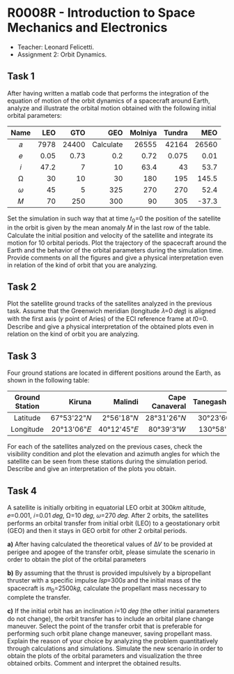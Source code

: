 R0008R - Introduction to Space Mechanics and Electronics
===- Teacher: Leonard Felicetti.
- Assignment 2: Orbit Dynamics.


Task 1
------
After having written a matlab code that performs the integration of the equation of motion of the orbit dynamics of a spacecraft around Earth, analyze and illustrate the orbital motion obtained with the following initial orbital parameters:

| Name | LEO  |  GTO  |   GEO   | Molniya | Tundra  |  MEO  | 
|:----:|-----:|------:|--------:|--------:|--------:|------:|
|  𝑎   | 7978 | 24400 |Calculate|  26555  |  42164  | 26560 |
|  𝑒   | 0.05 | 0.73  |   0.2   |   0.72  |  0.075  | 0.01  |
|  𝑖   | 47.2 |   7   |   10    |   63.4  |    43   |  53.7 |
|  Ω   | 30  |   10  |   30    |   180   |    195  |  145.5 |
|  𝜔   |  45 |   5   |   325   |   270   |  270    |   52.4 |
|  𝑀  |70   |  250  |   300   |   90    |   305   |  -37.3 |

Set the simulation in such way that at time 𝑡<sub>0</sub>=0 the position of the satellite in the orbit is given by the mean anomaly 𝑀 in the last row of the table. Calculate the initial position and velocity of the satellite and integrate its motion for 10 orbital periods. Plot the trajectory of the spacecraft around the Earth and the behavior of the orbital parameters during the simulation time. Provide comments on all the figures and give a physical interpretation even in relation of the kind of orbit that you are analyzing.

Task 2
------
Plot the satellite ground tracks of the satellites analyzed in the previous task. Assume that the Greenwich meridian (longitude 𝜆=0 𝑑𝑒𝑔) is aligned with the first axis (𝛾 point of Aries) of the ECI reference frame at 𝑡0=0. Describe and give a physical interpretation of the obtained plots even in relation on the kind of orbit you are analyzing.

Task 3
------
Four ground stations are located in different positions around the Earth, as shown in the following table:

|Ground Station|   Kiruna  |  Malindi  |Cape Canaveral| Tanegashima| 
|:------------:|----------:|----------:|-------------:|-----------:|
|  Latitude    |67°53'22"𝑁 |2°56'18"𝑁 |28°31'26"𝑁    |30°23'60"𝑁 |
|  Longitude   |20°13'06"𝐸 |40°12'45"𝐸 |80°39'3"𝑊    |130°58'7"𝐸  |

For each of the satellites analyzed on the previous cases, check the visibility condition and plot the elevation and azimuth angles for which the satellite can be seen from these stations during the simulation period. Describe and give an interpretation of the plots you obtain.

Task 4
------
A satellite is initially orbiting in equatorial LEO orbit at 300𝑘𝑚 altitude, 𝑒=0.001, 𝑖=0.01 𝑑𝑒𝑔, Ω=10 𝑑𝑒𝑔, 𝜔=270 𝑑𝑒𝑔. After 2 orbits, the satellites performs an orbital transfer from initial orbit (LEO) to a geostationary orbit (GEO) and then it stays in GEO orbit for other 2 orbital periods.

**a)** After having calculated the theoretical values of Δ𝑉 to be provided at perigee and apogee of the transfer orbit, please simulate the scenario in order to obtain the plot of the orbital parameters

**b)** By assuming that the thrust is provided impulsively by a bipropellant thruster with a specific impulse 𝐼𝑠𝑝=300𝑠 and the initial mass of the spacecraft is 𝑚<sub>0</sub>=2500𝑘𝑔, calculate the propellant mass necessary to complete the transfer.**c)** If the initial orbit has an inclination 𝑖=10 𝑑𝑒𝑔 (the other initial parameters do not change), the orbit transfer has to include an orbital plane change maneuver. Select the point of the transfer orbit that is preferable for performing such orbit plane change maneuver, saving propellant mass. Explain the reason of your choice by analyzing the problem quantitatively through calculations and simulations. Simulate the new scenario in order to obtain the plots of the orbital parameters and visualization the three obtained orbits. Comment and interpret the obtained results.